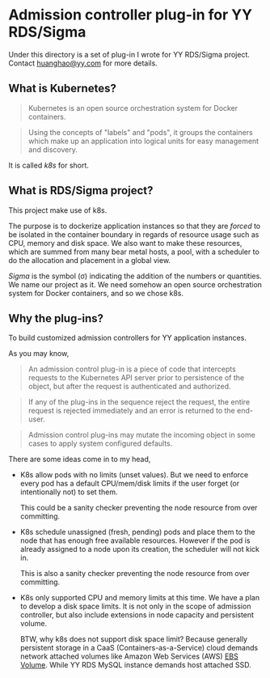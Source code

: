 # Admission controller plug-in for YY RDS/Sigma

Under this directory is a set of plug-in I wrote for YY RDS/Sigma project. 
Contact huanghao@yy.com for more details. 

## What is Kubernetes?

> Kubernetes is an open source orchestration system for Docker containers.

> Using the concepts of "labels" and "pods", it groups the containers which make up
> an application into logical units for easy management and discovery.

It is called *k8s* for short.

## What is RDS/Sigma project?

This project make use of k8s. 

The purpose is to dockerize application instances so that they are *forced* to be 
isolated in the container boundary in regards of resource usage such as CPU, memory 
and disk space. We also want to make these resources, which are summed from many bear 
metal hosts, a pool, with a scheduler to do the allocation and placement in a global 
view.

*Sigma* is the symbol (σ) indicating the addition of the numbers or quantities. 
We name our project as it. We need somehow an open source orchestration system for 
Docker containers, and so we chose k8s. 

## Why the plug-ins?

To build customized admission controllers for YY application instances.

As you may know,

> An admission control plug-in is a piece of code that intercepts requests to the 
> Kubernetes API server prior to persistence of the object, but after the request 
> is authenticated and authorized.

> If any of the plug-ins in the sequence reject the request, the entire request is 
> rejected immediately and an error is returned to the end-user.

> Admission control plug-ins may mutate the incoming object in some cases to apply 
> system configured defaults. 

There are some ideas come in to my head,

*   K8s allow pods with no limits (unset values). But we need to enforce every pod has 
    a default CPU/mem/disk limits if the user forget (or intentionally not) to set them.
    
    This could be a sanity checker preventing the node resource from over committing. 
        
*   K8s schedule unassigned (fresh, pending) pods and place them to the node that has
    enough free available resources. However if the pod is already assigned to a node 
    upon its creation, the scheduler will not kick in. 
     
    This is also a sanity checker preventing the node resource from over committing.

*   K8s only supported CPU and memory limits at this time. We have a plan to develop 
    a disk space limits. It is not only in the scope of admission controller, but also
    include extensions in node capacity and persistent volume.
    
    BTW, why k8s does not support disk space limit? Because generally persistent 
    storage in a CaaS (Containers-as-a-Service) cloud demands network attached volumes 
    like Amazon Web Services (AWS) [EBS Volume](http://aws.amazon.com/ebs/). 
    While YY RDS MySQL instance demands host attached SSD.  
